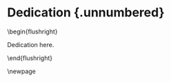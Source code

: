 # Dedication {.unnumbered}

<!--
%% Anything placed between the abstract and table of contents will
%% appear on a separate page since the abstract ends with \newpage and
%% the table of contents starts with \clearpage.  Use \cleardoublepage
%% for anything that you want to appear on a right-hand page.

%% This generates a "dedication" section, if needed -- just a paragraph
%% formatted flush right (uncomment to have it appear in the document).
%\begin{dedication}
%\end{dedication}

%% The `dedication' and `acknowledgements' sections do not create new
%% pages so if you want the two sections to appear on separate pages,
%% uncomment the following line.
%\newpage  % separate pages for dedication and acknowledgements
-->

\begin{flushright}

Dedication here.

\end{flushright}



\newpage

